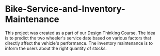 # Bike-Service-and-Inventory-Maintenance

This project was created as a part of our Design Thinking Course. The idea is to predict the two wheeler's service date based on various factors that directly affect the vehicle's performance. The inventory maintenance is to inform the users about the right quantity of stocks.
